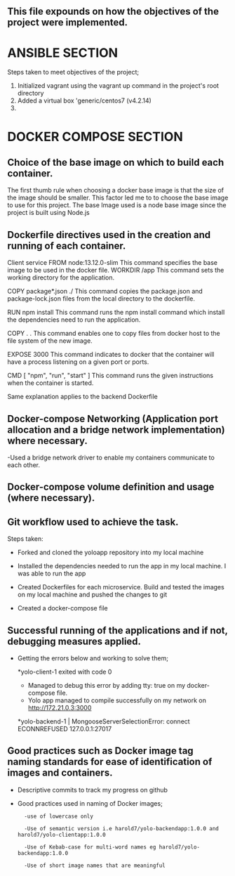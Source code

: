 ## This file expounds on how the objectives of the project were implemented.
# ANSIBLE SECTION
Steps taken to meet objectives of the project;
1. Initialized vagrant using the vagrant up command in the project's root directory
2. Added a virtual box 'generic/centos7 (v4.2.14)
3.


# DOCKER COMPOSE SECTION
## Choice of the base image on which to build each container.
The first thumb rule when choosing a docker base image is that the size of the image should be smaller. This factor led me to to choose the base image to use for this project.
The base Image used is a node base image since the project is built using Node.js

## Dockerfile directives used in the creation and running of each container.
Client service 
FROM node:13.12.0-slim
This command specifies the base image to be used in the docker file.
WORKDIR /app
This command sets the working directory for the application.

COPY package*.json ./
This command copies the package.json and package-lock.json files from the local directory to the dockerfile.

RUN npm install
This command runs the npm install command which install the dependencies need to run the application.

COPY . .
This command enables one to copy files from docker host to the file system of the new image.

EXPOSE 3000
This command indicates to docker that the container will have a process listening on a given port or ports.

CMD [ "npm", "run", "start" ]
This command runs the given instructions when the container is started.

Same explanation applies to the backend Dockerfile

## Docker-compose Networking (Application port allocation and a bridge network implementation) where necessary.

-Used a bridge network driver to enable my containers communicate to each other.

## Docker-compose volume definition and usage (where necessary).

## Git workflow used to achieve the task.
Steps taken:

* Forked and cloned the yoloapp repository into my local machine

* Installed the dependencies needed to run the app in my local machine. I was able to run the app

* Created Dockerfiles for each microservice. Build and tested the images on my local machine and pushed the changes to git

* Created a docker-compose file


## Successful running of the applications and if not, debugging measures applied.

- Getting the errors below and working to solve them;
    
    *yolo-client-1 exited with code 0

     - Managed to debug this error by adding tty: true on my docker-compose file.
     - Yolo app managed to compile successfully on my network on http://172.21.0.3:3000
     
    *yolo-backend-1  | MongooseServerSelectionError: connect ECONNREFUSED 127.0.0.1:27017
    

## Good practices such as Docker image tag naming standards for ease of identification of images and containers. 

* Descriptive commits to track my progress on github

* Good practices used in naming of Docker images;

        -use of lowercase only 

        -Use of semantic version i.e harold7/yolo-backendapp:1.0.0 and harold7/yolo-clientapp:1.0.0

        -Use of Kebab-case for multi-word names eg harold7/yolo-backendapp:1.0.0

        -Use of short image names that are meaningful
